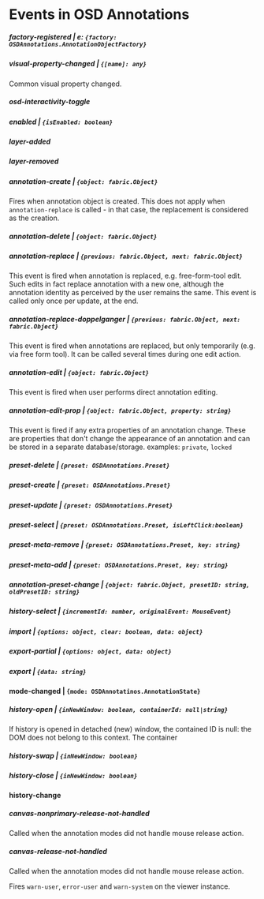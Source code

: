 # Events in OSD Annotations

##### factory-registered | e: `{factory: OSDAnnotations.AnnotationObjectFactory}`

##### visual-property-changed | ``{[name]: any}``
Common visual property changed.

##### osd-interactivity-toggle

##### enabled | ``{isEnabled: boolean}``

##### layer-added 

##### layer-removed

##### annotation-create | ``{object: fabric.Object}``
Fires when annotation object is created. This does not apply when
``annotation-replace`` is called - in that case, the replacement is
considered as the creation.

##### annotation-delete | ``{object: fabric.Object}``

##### annotation-replace | ``{previous: fabric.Object, next: fabric.Object}``
This event is fired when annotation is replaced, e.g. free-form-tool edit. Such edits
in fact replace annotation with a new one, although the annotation identity as perceived
by the user remains the same. This event is called only once per update, 
at the end.

##### annotation-replace-doppelganger | ``{previous: fabric.Object, next: fabric.Object}``
This event is fired when annotations are replaced, but only temporarily (e.g. via free form tool).
It can be called several times during one edit action.

##### annotation-edit | ``{object: fabric.Object}``
This event is fired when user performs direct annotation editing.

##### annotation-edit-prop | ``{object: fabric.Object, property: string}``
This event is fired if any extra properties of an annotation change.
These are properties that don't change the appearance of an annotation and can be stored in a separate database/storage.
examples: `private`, `locked`

##### preset-delete | ``{preset: OSDAnnotations.Preset}``

##### preset-create | ``{preset: OSDAnnotations.Preset}``

##### preset-update | ``{preset: OSDAnnotations.Preset}``

##### preset-select | ``{preset: OSDAnnotations.Preset, isLeftClick:boolean}``

##### preset-meta-remove | ``{preset: OSDAnnotations.Preset, key: string}``

##### preset-meta-add | ``{preset: OSDAnnotations.Preset, key: string}``

##### annotation-preset-change | ``{object: fabric.Object, presetID: string, oldPresetID: string}``

##### history-select | ``{incrementId: number, originalEvent: MouseEvent}``

##### import | ``{options: object, clear: boolean, data: object}``

##### export-partial | ``{options: object, data: object}``

##### export | ``{data: string}``

#### mode-changed | ``{mode: OSDAnnotatinos.AnnotationState}``

##### history-open | ``{inNewWindow: boolean, containerId: null|string}``
If history is opened in detached (new) window, the contained ID is null:
the DOM does not belong to this context. The container

##### history-swap | ``{inNewWindow: boolean}``

##### history-close | ``{inNewWindow: boolean}``

#### history-change

##### canvas-nonprimary-release-not-handled
Called when the annotation modes did not handle mouse release action.

##### canvas-release-not-handled
Called when the annotation modes did not handle mouse release action.


Fires ``warn-user``, ``error-user`` and `warn-system` on the viewer instance.
